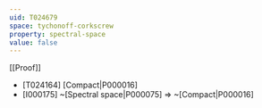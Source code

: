 ```yaml
---
uid: T024679
space: tychonoff-corkscrew
property: spectral-space
value: false
---
```

[[Proof]]

* [T024164] [Compact|P000016]
* [I000175] ~[Spectral space|P000075] => ~[Compact|P000016]

